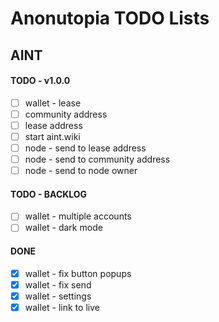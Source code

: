 # Anonutopia TODO Lists

## AINT

#### TODO - v1.0.0

- [ ] wallet - lease
- [ ] community address
- [ ] lease address
- [ ] start aint.wiki
- [ ] node - send to lease address
- [ ] node - send to community address
- [ ] node - send to node owner

#### TODO - BACKLOG

- [ ] wallet - multiple accounts
- [ ] wallet - dark mode

#### DONE

- [x] wallet - fix button popups
- [x] wallet - fix send
- [x] wallet - settings
- [x] wallet - link to live
